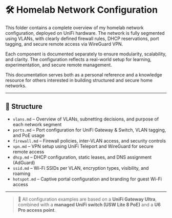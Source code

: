 # 🛠️ Homelab Network Configuration

This folder contains a complete overview of my homelab network configuration, deployed on UniFi hardware. The network is fully segmented using VLANs, with clearly defined firewall rules, DHCP reservations, port tagging, and secure remote access via WireGuard VPN.

Each component is documented separately to ensure modularity, scalability, and clarity. The configuration reflects a real-world setup for learning, experimentation, and secure remote management.

This documentation serves both as a personal reference and a knowledge resource for others interested in building structured and secure home networks.

---

## 📁 Structure

- `vlans.md` – Overview of VLANs, subnetting decisions, and purpose of each network segment
- `ports.md` – Port configuration for UniFi Gateway & Switch, VLAN tagging, and PoE usage
- `firewall.md` – Firewall policies, inter-VLAN access, and security controls
- `vpn.md` – VPN setup using UniFi Teleport and WireGuard for secure remote access
- `dhcp.md` – DHCP configuration, static leases, and DNS assignment (AdGuard)
- `ssid.md` – Wi-Fi SSIDs per VLAN, encryption types, visibility, and roaming
- `hotspot.md` – Captive portal configuration and branding for guest Wi-Fi access

---

> 🔐 All configuration examples are based on a **UniFi Gateway Ultra**, combined with a **managed UniFi switch (USW Lite 8 PoE)** and a **U6 Pro access point**.
